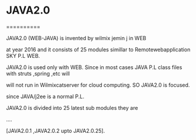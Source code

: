 
# JAVA2.0
==========

JAVA2.0 (WEB-JAVA) is  invented  by  wilmix  jemin j  in WEB

at  year  2016  and it  consists  of  25  modules  simillar  to  Remotewebapplication  SKY  P.L WEB.


JAVA2.0  is  used  only  with  WEB. Since  in most  cases JAVA P.L class files with  struts  ,spring ,etc   will

will not   run in Wilmixcatserver  for  cloud  computing. SO  JAVA2.0  is focused.

since  JAVA/j2ee  is  a  normal  P.L.

JAVA2.0   is  divided into  25 latest  sub  modules  they  are

....



  [JAVA2.0.1 ,JAVA2.0.2  upto  JAVA2.0.25].
